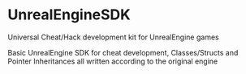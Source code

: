 # UnrealEngineSDK
Universal Cheat/Hack development kit for UnrealEngine games

Basic UnrealEngine SDK for cheat development, Classes/Structs and Pointer Inheritances all written according to the original engine
